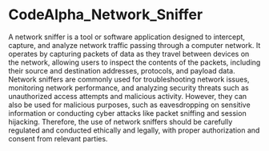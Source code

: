 # CodeAlpha_Network_Sniffer


A network sniffer is a tool or software application designed to intercept, capture, and analyze network traffic passing through a computer network. It operates by capturing packets of data as they travel between devices on the network, allowing users to inspect the contents of the packets, including their source and destination addresses, protocols, and payload data. Network sniffers are commonly used for troubleshooting network issues, monitoring network performance, and analyzing security threats such as unauthorized access attempts and malicious activity. However, they can also be used for malicious purposes, such as eavesdropping on sensitive information or conducting cyber attacks like packet sniffing and session hijacking. Therefore, the use of network sniffers should be carefully regulated and conducted ethically and legally, with proper authorization and consent from relevant parties.
